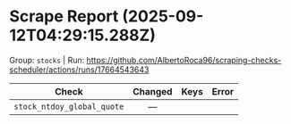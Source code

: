 # Scrape Report (2025-09-12T04:29:15.288Z)

Group: `stocks`  |  Run: https://github.com/AlbertoRoca96/scraping-checks-scheduler/actions/runs/17664543643

| Check | Changed | Keys | Error |
|---|:---:|:--|:--|
| `stock_ntdoy_global_quote` | — |  |  |
